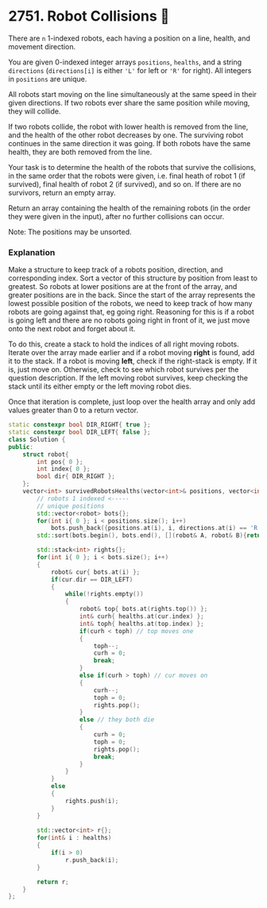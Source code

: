 # 2751. Robot Collisions 🔴

There are `n` 1-indexed robots, each having a position on a line, health, and movement direction.

You are given 0-indexed integer arrays `positions`, `healths`, and a string `directions` (`directions[i]` is either `'L'` for left or `'R'` for right). All integers in `positions` are unique.

All robots start moving on the line simultaneously at the same speed in their given directions. If two robots ever share the same position while moving, they will collide.

If two robots collide, the robot with lower health is removed from the line, and the health of the other robot decreases by one. The surviving robot continues in the same direction it was going. If both robots have the same health, they are both removed from the line.

Your task is to determine the health of the robots that survive the collisions, in the same order that the robots were given, i.e. final heath of robot 1 (if survived), final health of robot 2 (if survived), and so on. If there are no survivors, return an empty array.

Return an array containing the health of the remaining robots (in the order they were given in the input), after no further collisions can occur.

Note: The positions may be unsorted.

### Explanation

Make a structure to keep track of a robots position, direction, and corresponding index. Sort a vector of this structure by position from least to greatest. So robots at lower positions are at the front of the array, and greater positions are in the back. Since the start of the array represents the lowest possible position of the robots, we need to keep track of how many robots are going against that, eg going right. Reasoning for this is if a robot is going left and there are no robots going right in front of it, we just move onto the next robot and forget about it.

To do this, create a stack to hold the indices of all right moving robots. Iterate over the array made earlier and if a robot moving **right** is found, add it to the stack. If a robot is moving **left**, check if the right-stack is empty. If it is, just move on. Otherwise, check to see which robot survives per the question description. If the left moving robot survives, keep checking the stack until its either empty or the left moving robot dies.

Once that iteration is complete, just loop over the health array and only add values greater than 0 to a return vector.

```cpp
static constexpr bool DIR_RIGHT{ true };
static constexpr bool DIR_LEFT{ false };
class Solution {
public:
    struct robot{
        int pos{ 0 };
        int index{ 0 };
        bool dir{ DIR_RIGHT };
    };
    vector<int> survivedRobotsHealths(vector<int>& positions, vector<int>& healths, string directions) {
        // robots 1 indexed <-----
        // unique positions
        std::vector<robot> bots{};
        for(int i{ 0 }; i < positions.size(); i++)
            bots.push_back({positions.at(i), i, directions.at(i) == 'R'});
        std::sort(bots.begin(), bots.end(), [](robot& A, robot& B){return A.pos < B.pos;});

        std::stack<int> rights{};
        for(int i{ 0 }; i < bots.size(); i++)
        {
            robot& cur{ bots.at(i) };
            if(cur.dir == DIR_LEFT)
            {
                while(!rights.empty())
                {
                    robot& top{ bots.at(rights.top()) };
                    int& curh{ healths.at(cur.index) };
                    int& toph{ healths.at(top.index) };
                    if(curh < toph) // top moves one
                    {
                        toph--;
                        curh = 0;
                        break;
                    }
                    else if(curh > toph) // cur moves on
                    {
                        curh--;
                        toph = 0;
                        rights.pop();
                    }
                    else // they both die
                    {
                        curh = 0;
                        toph = 0;
                        rights.pop();
                        break;
                    }
                }
            }
            else
            {
                rights.push(i);
            }
        }
        
        std::vector<int> r{};
        for(int& i : healths)
        {
            if(i > 0)
                r.push_back(i);
        }

        return r;
    }
};
```